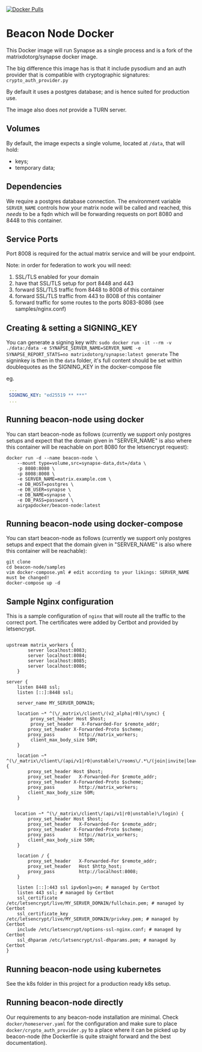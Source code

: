 [![Docker Pulls](https://img.shields.io/docker/pulls/airgapdocker/beacon-node)](https://hub.docker.com/r/airgapdocker/beacon-node)

# Beacon Node Docker

This Docker image will run Synapse as a single process and is a fork of the matrixdotorg/synapse docker image.

The big difference this image has is that it include pysodium and an auth provider that is compatible with cryptographic signatures: `crypto_auth_provider.py`

By default it uses a postgres database; and is hence suited for production use.

The image also does _not_ provide a TURN server.

## Volumes

By default, the image expects a single volume, located at `/data`, that will hold:

- keys;
- temporary data;

## Dependencies

We require a postgres database connection. The environment variable `SERVER_NAME` controls how your matrix node will be called and reached, this _needs_ to be a fqdn which will be forwarding requests on port 8080 and 8448 to this container.

## Service Ports

Port 8008 is required for the actual matrix service and will be your endpoint.

Note: in order for federation to work you will need:

1. SSL/TLS enabled for your domain
2. have that SSL/TLS setup for port 8448 and 443
3. forward SSL/TLS traffic from 8448 to 8008 of this container
4. forward SSL/TLS traffic from 443 to 8008 of this container
5. forward traffic for some routes to the ports 8083-8086 (see samples/nginx.conf)

## Creating & setting a SIGNING_KEY
You can generate a signing key with:
`sudo docker run -it --rm -v ./data:/data -e SYNAPSE_SERVER_NAME=SERVER_NAME -e SYNAPSE_REPORT_STATS=no matrixdotorg/synapse:latest generate`
The signinkey is then in the `data` folder, it's full content should be set within doublequotes as the SIGNING_KEY in the docker-compose file

eg. 
```yaml
 ...
 SIGNING_KEY: "ed25519 ** ***"
 ...
```

## Running beacon-node using docker

You can start beacon-node as follows (currently we support only postgres setups and expect that the domain given in "SERVER_NAME" is also where this container will be reachable on port 8080 for the letsencrypt request):

```
docker run -d --name beacon-node \
    --mount type=volume,src=synapse-data,dst=/data \
    -p 8080:8080 \
    -p 8008:8008 \
    -e SERVER_NAME=matrix.example.com \
    -e DB_HOST=postgres \
    -e DB_USER=synapse \
    -e DB_NAME=synapse \
    -e DB_PASS=password \
    airgapdocker/beacon-node:latest
```

## Running beacon-node using docker-compose

You can start beacon-node as follows (currently we support only postgres setups and expect that the domain given in "SERVER_NAME" is also where this container will be reachable):

```
git clone
cd beacon-node/samples
vim docker-compose.yml # edit according to your likings: SERVER_NAME must be changed!
docker-compose up -d
```

## Sample Nginx configuration

This is a sample configuration of `nginx` that will route all the traffic to the correct port. The certificates were added by Certbot and provided by letsencrypt.

```nginx

upstream matrix_workers {
        server localhost:8083;
        server localhost:8084;
        server localhost:8085;
        server localhost:8086;
    }

server {
    listen 8448 ssl;
    listen [::]:8448 ssl;

    server_name MY_SERVER_DOMAIN;
    
    location ~* ^(\/_matrix\/client\/(v2_alpha|r0)\/sync) {
         proxy_set_header Host $host;
         proxy_set_header   X-Forwarded-For $remote_addr;
        proxy_set_header X-Forwarded-Proto $scheme;                 
        proxy_pass         http://matrix_workers;           
         client_max_body_size 50M;
    }
 
    location ~* ^(\/_matrix\/client\/(api/v1|r0|unstable)\/rooms\/.*\/(join|invite|leave|ban|unban|kick)) {
        proxy_set_header Host $host;
        proxy_set_header   X-Forwarded-For $remote_addr;
        proxy_set_header X-Forwarded-Proto $scheme;                 
        proxy_pass         http://matrix_workers;           
        client_max_body_size 50M;
    }
 
 
   location ~* ^(\/_matrix\/client\/(api/v1|r0|unstable)\/login) {
        proxy_set_header Host $host;
        proxy_set_header   X-Forwarded-For $remote_addr;
        proxy_set_header X-Forwarded-Proto $scheme;                 
        proxy_pass         http://matrix_workers;           
        client_max_body_size 50M;
    }

    location / {
        proxy_set_header   X-Forwarded-For $remote_addr;
        proxy_set_header   Host $http_host;
        proxy_pass         http://localhost:8008;
    }

    listen [::]:443 ssl ipv6only=on; # managed by Certbot
    listen 443 ssl; # managed by Certbot
    ssl_certificate /etc/letsencrypt/live/MY_SERVER_DOMAIN/fullchain.pem; # managed by Certbot
    ssl_certificate_key /etc/letsencrypt/live/MY_SERVER_DOMAIN/privkey.pem; # managed by Certbot
    include /etc/letsencrypt/options-ssl-nginx.conf; # managed by Certbot
    ssl_dhparam /etc/letsencrypt/ssl-dhparams.pem; # managed by Certbot
}
```

## Running beacon-node using kubernetes

See the k8s folder in this project for a production ready k8s setup.

## Running beacon-node directly

Our requirements to any beacon-node installation are minimal. Check `docker/homeserver.yaml` for the configuration and make sure to place `docker/crypto_auth_provider.py` to a place where it can be picked up by beacon-node (the Dockerfile is quite straight forward and the best documentation).
